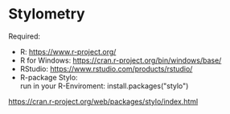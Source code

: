 # Stylometry
Required:
* R: https://www.r-project.org/
* R for Windows: https://cran.r-project.org/bin/windows/base/ 
* RStudio: https://www.rstudio.com/products/rstudio/
* R-package Stylo:  
run in your R-Enviroment: install.packages("stylo")

https://cran.r-project.org/web/packages/stylo/index.html
